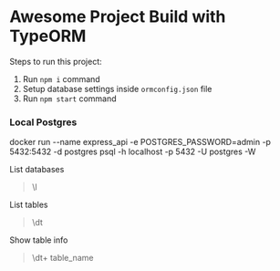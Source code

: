 # Awesome Project Build with TypeORM

Steps to run this project:

1. Run `npm i` command
2. Setup database settings inside `ormconfig.json` file
3. Run `npm start` command

### Local Postgres
docker run --name express_api -e POSTGRES_PASSWORD=admin -p 5432:5432 -d postgres
psql -h localhost -p 5432 -U postgres -W

List databases
>  \l

List tables
>  \dt

Show table info
>  \dt+ table_name
